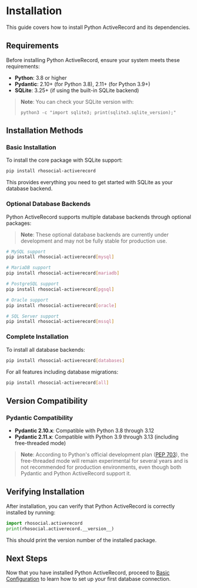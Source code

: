 # Installation

This guide covers how to install Python ActiveRecord and its dependencies.

## Requirements

Before installing Python ActiveRecord, ensure your system meets these requirements:

- **Python**: 3.8 or higher
- **Pydantic**: 2.10+ (for Python 3.8), 2.11+ (for Python 3.9+)
- **SQLite**: 3.25+ (if using the built-in SQLite backend)

> **Note**: You can check your SQLite version with:
> ```shell
> python3 -c "import sqlite3; print(sqlite3.sqlite_version);"
> ```

## Installation Methods

### Basic Installation

To install the core package with SQLite support:

```bash
pip install rhosocial-activerecord
```

This provides everything you need to get started with SQLite as your database backend.

### Optional Database Backends

Python ActiveRecord supports multiple database backends through optional packages:

> **Note**: These optional database backends are currently under development and may not be fully stable for production use.

```bash
# MySQL support
pip install rhosocial-activerecord[mysql]

# MariaDB support
pip install rhosocial-activerecord[mariadb]

# PostgreSQL support
pip install rhosocial-activerecord[pgsql]

# Oracle support
pip install rhosocial-activerecord[oracle]

# SQL Server support
pip install rhosocial-activerecord[mssql]
```

### Complete Installation

To install all database backends:

```bash
pip install rhosocial-activerecord[databases]
```

For all features including database migrations:

```bash
pip install rhosocial-activerecord[all]
```

## Version Compatibility

### Pydantic Compatibility

- **Pydantic 2.10.x**: Compatible with Python 3.8 through 3.12
- **Pydantic 2.11.x**: Compatible with Python 3.9 through 3.13 (including free-threaded mode)

> **Note**: According to Python's official development plan ([PEP 703](https://peps.python.org/pep-0703/)), the free-threaded mode will remain experimental for several years and is not recommended for production environments, even though both Pydantic and Python ActiveRecord support it.

## Verifying Installation

After installation, you can verify that Python ActiveRecord is correctly installed by running:

```python
import rhosocial.activerecord
print(rhosocial.activerecord.__version__)
```

This should print the version number of the installed package.

## Next Steps

Now that you have installed Python ActiveRecord, proceed to [Basic Configuration](basic_configuration.md) to learn how to set up your first database connection.